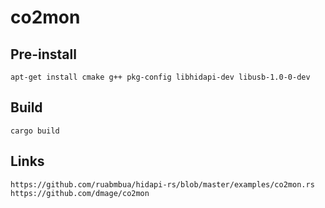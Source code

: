 # co2mon
## Pre-install
```
apt-get install cmake g++ pkg-config libhidapi-dev libusb-1.0-0-dev
```

## Build
```
cargo build
```

## Links
```
https://github.com/ruabmbua/hidapi-rs/blob/master/examples/co2mon.rs
https://github.com/dmage/co2mon
```

